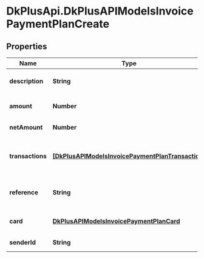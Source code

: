 # DkPlusApi.DkPlusAPIModelsInvoicePaymentPlanCreate

## Properties
Name | Type | Description | Notes
------------ | ------------- | ------------- | -------------
**description** | **String** | Payment plan description | 
**amount** | **Number** | Netto Invoice Amount | 
**netAmount** | **Number** | Net amount of invoice | [optional] 
**transactions** | [**[DkPlusAPIModelsInvoicePaymentPlanTransaction]**](DkPlusAPIModelsInvoicePaymentPlanTransaction.md) | Breakdown of payment transactions when to process | 
**reference** | **String** | Plan External Reference Id | [optional] 
**card** | [**DkPlusAPIModelsInvoicePaymentPlanCard**](DkPlusAPIModelsInvoicePaymentPlanCard.md) | Card to use for Payment Plan | 
**senderId** | **String** | Sender Provider Id | 


